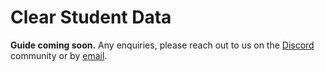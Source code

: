 # Clear Student Data

**Guide coming soon.**
Any enquiries, please reach out to us on the [Discord](https://discord.subjective.school) community or by [email](mailto:hello@subjective.school).
